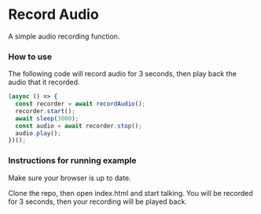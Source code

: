 # Record Audio

A simple audio recording function.

### How to use

The following code will record audio for 3 seconds, then play back the audio that it recorded.

```javascript
(async () => {
  const recorder = await recordAudio();
  recorder.start();
  await sleep(3000);
  const audio = await recorder.stop();
  audio.play();
})();
```

### Instructions for running example

Make sure your browser is up to date.

Clone the repo, then open index.html and start talking. You will be recorded for 3 seconds, then your recording will be played back.
